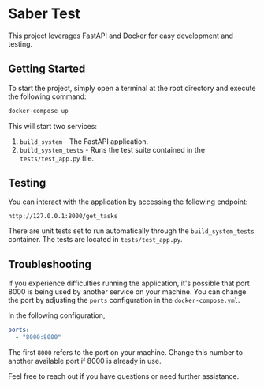 # Saber Test

This project leverages FastAPI and Docker for easy development and testing.

## Getting Started

To start the project, simply open a terminal at the root directory and execute the following command:

```bash
docker-compose up
```

This will start two services:
1. `build_system` - The FastAPI application.
2. `build_system_tests` - Runs the test suite contained in the `tests/test_app.py` file.

## Testing

You can interact with the application by accessing the following endpoint:

```
http://127.0.0.1:8000/get_tasks
```

There are unit tests set to run automatically through the `build_system_tests` container. The tests are located in `tests/test_app.py`.

## Troubleshooting

If you experience difficulties running the application, it's possible that port 8000 is being used by another service on your machine. You can change the port by adjusting the `ports` configuration in the `docker-compose.yml`.

In the following configuration,

```yaml
ports:
  - "8000:8000"
```

The first `8000` refers to the port on your machine. Change this number to another available port if 8000 is already in use.

Feel free to reach out if you have questions or need further assistance.